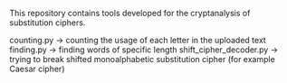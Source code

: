This repository contains tools developed for the cryptanalysis of substitution ciphers.

counting.py -> counting the usage of each letter in the uploaded text
finding.py -> finding words of specific length
shift_cipher_decoder.py -> trying to break shifted monoalphabetic substitution cipher (for example Caesar cipher)
